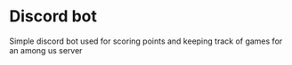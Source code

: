 # Discord bot

Simple discord bot used for scoring points and keeping track of games for an among us server
